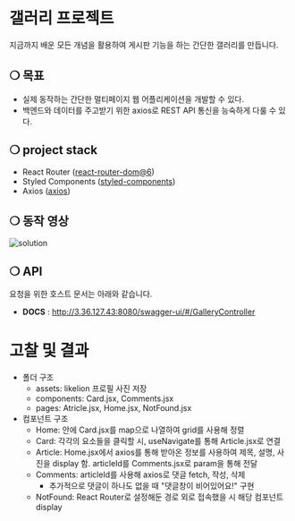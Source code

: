 # 갤러리 프로젝트

지금까지 배운 모든 개념을 활용하여 게시판 기능을 하는 간단한 갤러리를 만듭니다.

## ❍ 목표

- 실제 동작하는 간단한 멀티페이지 웹 어플리케이션을 개발할 수 있다.
- 백엔드와 데이터를 주고받기 위한 axios로 REST API 통신을 능숙하게 다룰 수 있다.

## ❍ project stack

- React Router ([react-router-dom@6](https://reactrouter.com/docs/en/v6/getting-started/installation))
- Styled Components ([styled-components](https://styled-components.com/docs/basics#installation))
- Axios ([axios](https://axios-http.com/kr/docs/intro))

## ❍ 동작 영상

![solution](https://github.com/ThinkMuk/FE-Week7-Axios-Gallery-release/assets/87813995/81da8494-a67f-4ec3-8fbb-c6d5e2c4ab0b)

## ❍ API

요청을 위한 호스트 문서는 아래와 같습니다.

- **DOCS** : http://3.36.127.43:8080/swagger-ui/#/GalleryController

# 고찰 및 결과

- 폴더 구조
  - assets: likelion 프로필 사진 저장
  - components: Card.jsx, Comments.jsx
  - pages: Atricle.jsx, Home.jsx, NotFound.jsx
- 컴포넌트 구조
  - Home: 안에 Card.jsx를 map으로 나열하여 grid를 사용해 정렬
  - Card: 각각의 요소들을 클릭할 시, useNavigate를 통해 Article.jsx로 연결
  - Article: Home.jsx에서 axios를 통해 받아온 정보를 사용하여 제목, 설명, 사진을 display 함. articleId를 Comments.jsx로 param을 통해 전달
  - Comments: articleId를 사용해 axios로 댓글 fetch, 작성, 삭제
    - 추가적으로 댓글이 하나도 없을 때 "댓글창이 비어있어요!" 구현
  - NotFound: React Router로 설정해둔 경로 외로 접속했을 시 해당 컴포넌트 display
